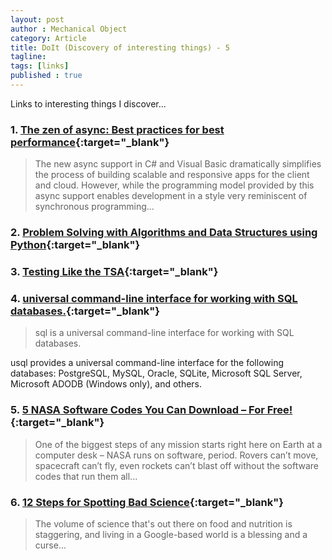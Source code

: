 ```yaml
---
layout: post
author : Mechanical Object
category: Article
title: DoIt (Discovery of interesting things) - 5
tagline: 
tags: [links]
published : true
--- 
```


Links to interesting things I discover...

<!--more-->

### 1. [The zen of async: Best practices for best performance](https://channel9.msdn.com/Events/Build/BUILD2011/TOOL-829T){:target="_blank"}

> The new async support in C# and Visual Basic dramatically simplifies the process of building scalable and responsive apps for the client and cloud. However, while the programming model provided by this async support enables development in a style very reminiscent of synchronous programming...

### 2. [Problem Solving with Algorithms and Data Structures using Python](http://interactivepython.org/runestone/static/pythonds/index.html){:target="_blank"}


### 3. [Testing Like the TSA](http://blog.cleancoder.com/uncle-bob/2017/03/06/TestingLikeTheTSA.html){:target="_blank"}

### 4. [universal command-line interface for working with SQL databases.](https://github.com/knq/usql){:target="_blank"}

> sql is a universal command-line interface for working with SQL databases.

usql provides a universal command-line interface for the following databases: PostgreSQL, MySQL, Oracle, SQLite, Microsoft SQL Server, Microsoft ADODB (Windows only), and others.

### 5. [5 NASA Software Codes You Can Download – For Free!](https://nasa.tumblr.com/post/157906081634/5-nasa-software-codes-you-can-download-for-free){:target="_blank"}

> One of the biggest steps of any mission starts right here on Earth at a computer desk – NASA runs on software, period. Rovers can’t move, spacecraft can’t fly, even rockets can’t blast off without the software codes that run them all...

### 6. [12 Steps for Spotting Bad Science](http://www.foodinsight.org/12StepsForSpottingBadScience?utm_content=buffera7dbd&utm_medium=social&utm_source=twitter.com&utm_campaign=buffer){:target="_blank"}

> The volume of science that's out there on food and nutrition is staggering, and living in a Google-based world is a blessing and a curse...
